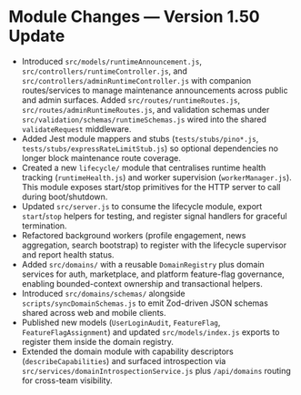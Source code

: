 # Module Changes — Version 1.50 Update

- Introduced `src/models/runtimeAnnouncement.js`, `src/controllers/runtimeController.js`, and `src/controllers/adminRuntimeController.js` with companion routes/services to manage maintenance announcements across public and admin surfaces. Added
  `src/routes/runtimeRoutes.js`, `src/routes/adminRuntimeRoutes.js`, and validation schemas under `src/validation/schemas/runtimeSchemas.js` wired into the shared `validateRequest` middleware.
- Added Jest module mappers and stubs (`tests/stubs/pino*.js`, `tests/stubs/expressRateLimitStub.js`) so optional dependencies no longer block maintenance route coverage.
- Created a new `lifecycle/` module that centralises runtime health tracking (`runtimeHealth.js`) and worker supervision (`workerManager.js`). This module exposes start/stop primitives for the HTTP server to call during boot/shutdown.
- Updated `src/server.js` to consume the lifecycle module, export `start`/`stop` helpers for testing, and register signal handlers for graceful termination.
- Refactored background workers (profile engagement, news aggregation, search bootstrap) to register with the lifecycle supervisor and report health status.
- Added `src/domains/` with a reusable `DomainRegistry` plus domain services for auth, marketplace, and platform feature-flag governance, enabling bounded-context ownership and transactional helpers.
- Introduced `src/domains/schemas/` alongside `scripts/syncDomainSchemas.js` to emit Zod-driven JSON schemas shared across web and mobile clients.
- Published new models (`UserLoginAudit`, `FeatureFlag`, `FeatureFlagAssignment`) and updated `src/models/index.js` exports to register them inside the domain registry.
- Extended the domain module with capability descriptors (`describeCapabilities`) and surfaced introspection via `src/services/domainIntrospectionService.js` plus `/api/domains` routing for cross-team visibility.
